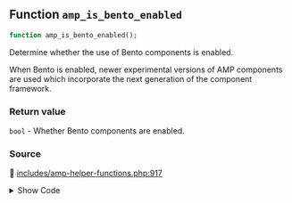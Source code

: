 ## Function `amp_is_bento_enabled`

```php
function amp_is_bento_enabled();
```

Determine whether the use of Bento components is enabled.

When Bento is enabled, newer experimental versions of AMP components are used which incorporate the next generation of the component framework.

### Return value

`bool` - Whether Bento components are enabled.

### Source

:link: [includes/amp-helper-functions.php:917](/includes/amp-helper-functions.php#L917-L930)

<details>
<summary>Show Code</summary>

```php
function amp_is_bento_enabled() {
	/**
	 * Filters whether the use of Bento components is enabled.
	 *
	 * When Bento is enabled, newer experimental versions of AMP components are used which incorporate the next generation
	 * of the component framework.
	 *
	 * @since 2.2
	 * @link https://blog.amp.dev/2021/01/28/bento/
	 *
	 * @param bool $enabled Enabled.
	 */
	return apply_filters( 'amp_bento_enabled', false );
}
```

</details>

